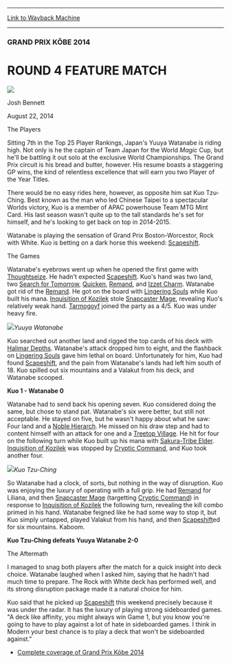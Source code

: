 
---
[Link to Wayback Machine](https://web.archive.org/web/20140925083557/http://magic.wizards.com/en/events/coverage/gpkob14/round-4-feature-match-2014-08-22)

[_metadata_:description]:- "The Players Sitting 7th in the Top 25 Player Rankings, Japan's Yuuya Watanabe is riding high. Not only is he the captain of Team Japan for the World Magic Cup, but he'll be battling it out solo at the exclusive World Championships. The Grand Prix circuit is his bread and butter, however. His resume boasts a staggering GP wins, the kind of relentless excellence that will earn you two Player of the Year Titles."
[_metadata_:generator]:- "Drupal 7 (http://drupal.org)"
[_metadata_:node]:- "261471"
[_metadata_:publish_date]:- "2014-08-22"
[_metadata_:source]:- "div-main"
[_metadata_:title]:- "ROUND 4 FEATURE MATCH"
[_metadata_:wayback_capture_timestamp]:- "2014-09-25 08:35:57"
[_metadata_:wayback_raw_url]:- "https://web.archive.org/web/20140925083557id_/http://magic.wizards.com/en/events/coverage/gpkob14/round-4-feature-match-2014-08-22"
[_metadata_:wayback_url]:- "http://magic.wizards.com/en/events/coverage/gpkob14/round-4-feature-match-2014-08-22"
---





### GRAND PRIX KŌBE 2014


ROUND 4 FEATURE MATCH
=====================



![](https://media.magic.wizards.com/styles/auth_small/public/images/person/authorpic_joshbennett.jpg)

Josh Bennett




August 22, 2014
 










The Players


Sitting 7th in the Top 25 Player Rankings, Japan's Yuuya Watanabe is riding high. Not only is he the captain of Team Japan for the World *Magic* Cup, but he'll be battling it out solo at the exclusive World Championships. The Grand Prix circuit is his bread and butter, however. His resume boasts a staggering GP wins, the kind of relentless excellence that will earn you two Player of the Year Titles.


There would be no easy rides here, however, as opposite him sat Kuo Tzu-Ching. Best known as the man who led Chinese Taipei to a spectacular Worlds victory, Kuo is a member of APAC powerhouse Team MTG Mint Card. His last season wasn't quite up to the tall standards he's set for himself, and he's looking to get back on top in 2014-2015.


Watanabe is playing the sensation of Grand Prix Boston-Worcestor, Rock with White. Kuo is betting on a dark horse this weekend: [Scapeshift](http://gatherer.wizards.com/Pages/Card/Details.aspx?name=Scapeshift).


The Games


Watanabe's eyebrows went up when he opened the first game with [Thoughtseize](http://gatherer.wizards.com/Pages/Card/Details.aspx?name=Thoughtseize). He hadn't expected [Scapeshift](http://gatherer.wizards.com/Pages/Card/Details.aspx?name=Scapeshift). Kuo's hand was two land, two [Search for Tomorrow](http://gatherer.wizards.com/Pages/Card/Details.aspx?name=Search+for+Tomorrow), [Quicken](http://gatherer.wizards.com/Pages/Card/Details.aspx?name=Quicken), [Remand](http://gatherer.wizards.com/Pages/Card/Details.aspx?name=Remand), and [Izzet Charm](http://gatherer.wizards.com/Pages/Card/Details.aspx?name=Izzet+Charm). Watanabe got rid of the [Remand](http://gatherer.wizards.com/Pages/Card/Details.aspx?name=Remand). He got on the board with [Lingering Souls](http://gatherer.wizards.com/Pages/Card/Details.aspx?name=Lingering+Souls) while Kuo built his mana. [Inquisition of Kozilek](http://gatherer.wizards.com/Pages/Card/Details.aspx?name=Inquisition+of+Kozilek) stole [Snapcaster Mage](http://gatherer.wizards.com/Pages/Card/Details.aspx?name=Snapcaster+Mage), revealing Kuo's relatively weak hand. [Tarmogoyf](http://gatherer.wizards.com/Pages/Card/Details.aspx?name=Tarmogoyf) joined the party as a 4/5. Kuo was under heavy fire.


![](https://media.wizards.com/2014/events/gpkob14/r4_watanabe.jpg)*Yuuya Watanabe*




Kuo searched out another land and rigged the top cards of his deck with [Halimar Depths](http://gatherer.wizards.com/Pages/Card/Details.aspx?name=Halimar+Depths). Watanabe's attack dropped him to eight, and the flashback on [Lingering Souls](http://gatherer.wizards.com/Pages/Card/Details.aspx?name=Lingering+Souls) gave him lethal on board. Unfortunately for him, Kuo had found [Scapeshift](http://gatherer.wizards.com/Pages/Card/Details.aspx?name=Scapeshift), and the pain from Watanabe's lands had left him south of 18. Kuo spilled out six mountains and a Valakut from his deck, and Watanabe scooped.



**Kuo 1 - Watanabe 0**


Watanabe had to send back his opening seven. Kuo considered doing the same, but chose to stand pat. Watanabe's six were better, but still not acceptable. He stayed on five, but he wasn't happy about what he saw: Four land and a [Noble Hierarch](http://gatherer.wizards.com/Pages/Card/Details.aspx?name=Noble+Hierarch). He missed on his draw step and had to content himself with an attack for one and a [Treetop Village](http://gatherer.wizards.com/Pages/Card/Details.aspx?name=Treetop+Village). He hit for four on the following turn while Kuo built up his mana with [Sakura-Tribe Elder](http://gatherer.wizards.com/Pages/Card/Details.aspx?name=Sakura-Tribe+Elder). [Inquisition of Kozilek](http://gatherer.wizards.com/Pages/Card/Details.aspx?name=Inquisition+of+Kozilek) was stopped by [Cryptic Command](http://gatherer.wizards.com/Pages/Card/Details.aspx?name=Cryptic+Command), and Kuo took another four.


![](https://media.wizards.com/2014/events/gpkob14/r4_kuo.jpg)*Kuo Tzu-Ching*




So Watanabe had a clock, of sorts, but nothing in the way of disruption. Kuo was enjoying the luxury of operating with a full grip. He had [Remand](http://gatherer.wizards.com/Pages/Card/Details.aspx?name=Remand) for Liliana, and then [Snapcaster Mage](http://gatherer.wizards.com/Pages/Card/Details.aspx?name=Snapcaster+Mage) (targetting [Cryptic Command](http://gatherer.wizards.com/Pages/Card/Details.aspx?name=Cryptic+Command)) in response to [Inquisition of Kozilek](http://gatherer.wizards.com/Pages/Card/Details.aspx?name=Inquisition+of+Kozilek) the following turn, revealing the kill combo primed in his hand. Watanabe feigned like he had some way to stop it, but Kuo simply untapped, played Valakut from his hand, and then [Scapeshift](http://gatherer.wizards.com/Pages/Card/Details.aspx?name=Scapeshift)ed for six mountains. Kaboom.



**Kuo Tzu-Ching defeats Yuuya Watanabe 2-0**


The Aftermath


I managed to snag both players after the match for a quick insight into deck choice. Watanabe laughed when I asked him, saying that he hadn't had much time to prepare. The Rock with White deck has performed well, and its strong disruption package made it a natural choice for him.


Kuo said that he picked up [Scapeshift](http://gatherer.wizards.com/Pages/Card/Details.aspx?name=Scapeshift) this weekend precisely because it was under the radar. It has the luxury of playing strong sideboarded games. "A deck like affinity, you might always win Game 1, but you know you're going to have to play against a lot of hate in sideboarded games. I think in Modern your best chance is to play a deck that won't be sideboarded against."



* [Complete coverage of Grand Prix Kōbe 2014](http://magic.wizards.com/en/events/coverage/gpkob14)






 
 




  







